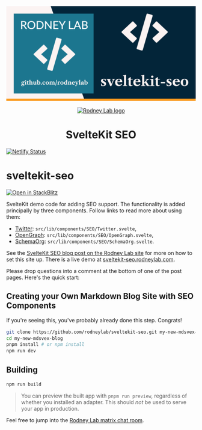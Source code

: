 <img src="./images/rodneylab-github-sveltekit-seo.png" alt="Rodney Lab sveltekit-seo Github banner">

<p align="center">
  <a aria-label="Open Rodney Lab site" href="https://rodneylab.com" rel="nofollow noopener noreferrer">
    <img alt="Rodney Lab logo" src="https://rodneylab.com/assets/icon.png" width="60" />
  </a>
</p>
<h1 align="center">
  SvelteKit SEO
</h1>

[![Netlify Status](https://api.netlify.com/api/v1/badges/fcc135a7-58dc-4945-a69c-236f7f6a4e07/deploy-status)](https://app.netlify.com/sites/inspiring-heyrovsky-49f468/deploys)

# sveltekit-seo

[![Open in StackBlitz](https://developer.stackblitz.com/img/open_in_stackblitz.svg)](https://stackblitz.com/github/rodneylab/sveltekit-seo)

SvelteKit demo code for adding SEO support. The functionality is added principally by three components. Follow links to read more about using them:

- <a aria-label="Read Rodney Lab blog post on implementing Twitter SEO meta in Svelte Kit" href="https://rodneylab.com/sveltekit-seo/">Twitter</a>: `src/lib/components/SEO/Twitter.svelte`,
- <a aria-label="Read Rodney Lab blog post on implementing Twitter SEO meta in Svelte Kit" href="https://rodneylab.com/open-graph-seo-sveltekit/">OpenGraph</a>: `src/lib/components/SEO/OpenGraph.svelte`,
- <a aria-label="Read Rodney Lab blog post on implementing Schema dot org SEO markup in Svelte Kit" href="https://rodneylab.com/adding-schema-org-markup-to-sveltekit-site/">SchemaOrg</a>: `src/lib/components/SEO/SchemaOrg.svelte`.

See the [SvelteKit SEO blog post on the Rodney Lab site](https://rodneylab.com/sveltekit-seo/) for more on how to set this site up. There is a live demo at [sveltekit-seo.rodneylab.com](https://sveltekit-seo.rodneylab.com/).

Please drop questions into a comment at the bottom of one of the post pages. Here's the quick start:

## Creating your Own Markdown Blog Site with SEO Components

If you're seeing this, you've probably already done this step. Congrats!

```bash
git clone https://github.com/rodneylab/sveltekit-seo.git my-new-mdsvex-blog
cd my-new-mdsvex-blog
pnpm install # or npm install
npm run dev
```

## Building

```bash
npm run build
```

> You can preview the built app with `pnpm run preview`, regardless of whether you installed an adapter. This should _not_ be used to serve your app in production.

Feel free to jump into the [Rodney Lab matrix chat room](https://matrix.to/#/%23rodney:matrix.org).
